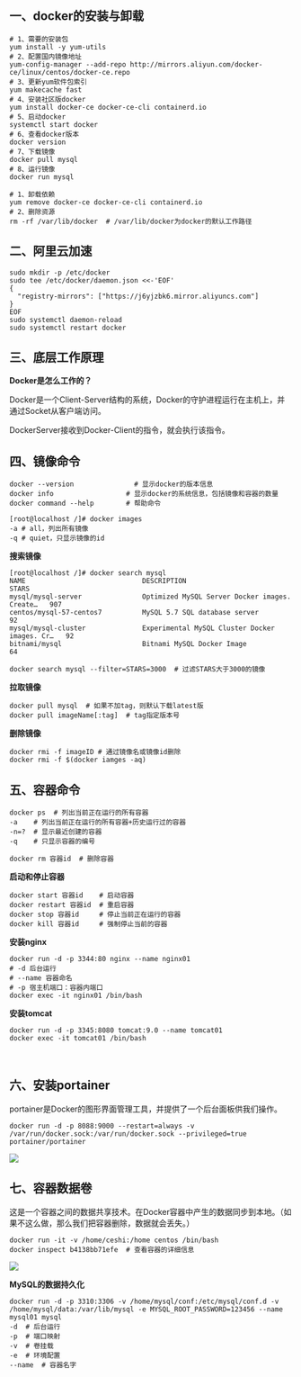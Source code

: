 ## 一、docker的安装与卸载

~~~shell
# 1、需要的安装包
yum install -y yum-utils
# 2、配置国内镜像地址
yum-config-manager --add-repo http://mirrors.aliyun.com/docker-ce/linux/centos/docker-ce.repo
# 3、更新yum软件包索引
yum makecache fast
# 4、安装社区版docker
yum install docker-ce docker-ce-cli containerd.io
# 5、启动docker
systemctl start docker
# 6、查看docker版本
docker version
# 7、下载镜像
docker pull mysql
# 8、运行镜像
docker run mysql
~~~

~~~shell
# 1、卸载依赖
yum remove docker-ce docker-ce-cli containerd.io
# 2、删除资源
rm -rf /var/lib/docker  # /var/lib/docker为docker的默认工作路径
~~~

## 二、阿里云加速

~~~shell
sudo mkdir -p /etc/docker
sudo tee /etc/docker/daemon.json <<-'EOF'
{
  "registry-mirrors": ["https://j6yjzbk6.mirror.aliyuncs.com"]
}
EOF
sudo systemctl daemon-reload
sudo systemctl restart docker
~~~

## 三、底层工作原理

**Docker是怎么工作的？**

Docker是一个Client-Server结构的系统，Docker的守护进程运行在主机上，并通过Socket从客户端访问。

DockerServer接收到Docker-Client的指令，就会执行该指令。

## 四、镜像命令

~~~shell
docker --version               # 显示docker的版本信息
docker info					 # 显示docker的系统信息，包括镜像和容器的数量
docker command --help		 # 帮助命令
~~~

~~~shell
[root@localhost /]# docker images
-a # all，列出所有镜像
-q # quiet，只显示镜像的id
~~~

**搜索镜像** 

~~~shell
[root@localhost /]# docker search mysql
NAME                             DESCRIPTION                                     STARS   
mysql/mysql-server               Optimized MySQL Server Docker images. Create…   907     
centos/mysql-57-centos7          MySQL 5.7 SQL database server                   92
mysql/mysql-cluster              Experimental MySQL Cluster Docker images. Cr…   92
bitnami/mysql                    Bitnami MySQL Docker Image                      64       

docker search mysql --filter=STARS=3000  # 过滤STARS大于3000的镜像
~~~

**拉取镜像** 

~~~shell
docker pull mysql  # 如果不加tag，则默认下载latest版
docker pull imageName[:tag]  # tag指定版本号
~~~

**删除镜像** 

~~~shell
docker rmi -f imageID # 通过镜像名或镜像id删除
docker rmi -f $(docker iamges -aq)
~~~

## 五、容器命令

~~~shell
docker ps  # 列出当前正在运行的所有容器
-a    # 列出当前正在运行的所有容器+历史运行过的容器
-n=?  # 显示最近创建的容器
-q    # 只显示容器的编号

docker rm 容器id  # 删除容器
~~~

**启动和停止容器** 

~~~shell
docker start 容器id	 # 启动容器
docker restart 容器id	 # 重启容器
docker stop 容器id	 # 停止当前正在运行的容器
docker kill 容器id	 # 强制停止当前的容器
~~~

**安装nginx** 

~~~shell
docker run -d -p 3344:80 nginx --name nginx01
# -d 后台运行
# --name 容器命名
# -p 宿主机端口：容器内端口
docker exec -it nginx01 /bin/bash
~~~

**安装tomcat**           

~~~shell
docker run -d -p 3345:8080 tomcat:9.0 --name tomcat01
docker exec -it tomcat01 /bin/bash
~~~

​                                                                                                                                                                                                                                                      

## 六、安装portainer

portainer是Docker的图形界面管理工具，并提供了一个后台面板供我们操作。

~~~shell
docker run -d -p 8088:9000 --restart=always -v /var/run/docker.sock:/var/run/docker.sock --privileged=true portainer/portainer
~~~

![](D:\学习天地\学习笔记\docker.assets\QQ截图20220303222240.png)

## 七、容器数据卷

这是一个容器之间的数据共享技术。在Docker容器中产生的数据同步到本地。（如果不这么做，那么我们把容器删除，数据就会丢失。）

~~~shell
docker run -it -v /home/ceshi:/home centos /bin/bash
docker inspect b4138bb71efe  # 查看容器的详细信息
~~~

![](D:\学习天地\学习笔记\docker.assets\QQ截图20220304104527.png)

**MySQL的数据持久化**

~~~shell
docker run -d -p 3310:3306 -v /home/mysql/conf:/etc/mysql/conf.d -v /home/mysql/data:/var/lib/mysql -e MYSQL_ROOT_PASSWORD=123456 --name mysql01 mysql
-d  # 后台运行
-p  # 端口映射
-v  # 卷挂载
-e  # 环境配置
--name  # 容器名字
~~~

